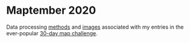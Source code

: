 # Maptember 2020
Data processing [methods](2020/config.sh) and [images](2020/img/) associated with my entries in the ever-popular [30-day map challenge](https://www.gislounge.com/november-map-challenge/). 
